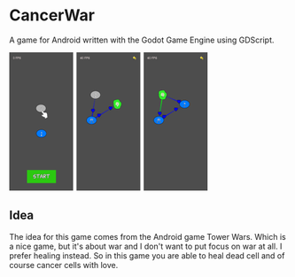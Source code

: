 # CancerWar
A game for Android written with the Godot Game Engine using GDScript.

![](screen.png) 

## Idea  
The idea for this game comes from the Android game Tower Wars. Which is a nice game, but it's about war and I don't want to put focus on war at all. I prefer healing instead. So in this game you are able to heal dead cell and of course cancer cells with love.  
